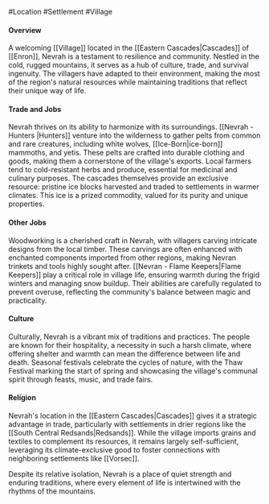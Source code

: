 #Location #Settlement #Village

#### Overview
A welcoming [[Village]] located in the [[Eastern Cascades|Cascades]] of [[Enron]], Nevrah is a testament to resilience and community. Nestled in the cold, rugged mountains, it serves as a hub of culture, trade, and survival ingenuity. The villagers have adapted to their environment, making the most of the region's natural resources while maintaining traditions that reflect their unique way of life.

#### Trade and Jobs
Nevrah thrives on its ability to harmonize with its surroundings. [[Nevrah - Hunters |Hunters]] venture into the wilderness to gather pelts from common and rare creatures, including white wolves, [[Ice-Born|ice-born]] mammoths, and yetis. These pelts are crafted into durable clothing and goods, making them a cornerstone of the village's exports. Local farmers tend to cold-resistant herbs and produce, essential for medicinal and culinary purposes. The cascades themselves provide an exclusive resource: pristine ice blocks harvested and traded to settlements in warmer climates. This ice is a prized commodity, valued for its purity and unique properties.

#### Other Jobs
Woodworking is a cherished craft in Nevrah, with villagers carving intricate designs from the local timber. These carvings are often enhanced with enchanted components imported from other regions, making Nevran trinkets and tools highly sought after. [[Nevran - Flame Keepers|Flame Keepers]] play a critical role in village life, ensuring warmth during the frigid winters and managing snow buildup. Their abilities are carefully regulated to prevent overuse, reflecting the community's balance between magic and practicality.

#### Culture
Culturally, Nevrah is a vibrant mix of traditions and practices. The people are known for their hospitality, a necessity in such a harsh climate, where offering shelter and warmth can mean the difference between life and death. Seasonal festivals celebrate the cycles of nature, with the Thaw Festival marking the start of spring and showcasing the village's communal spirit through feasts, music, and trade fairs.

#### Religion



Nevrah's location in the [[Eastern Cascades|Cascades]] gives it a strategic advantage in trade, particularly with settlements in drier regions like the [[South Central Redsands|Redsands]]. While the village imports grains and textiles to complement its resources, it remains largely self-sufficient, leveraging its climate-exclusive good to foster connections with neighboring settlements like [[Vorsec]].

Despite its relative isolation, Nevrah is a place of quiet strength and enduring traditions, where every element of life is intertwined with the rhythms of the mountains.
